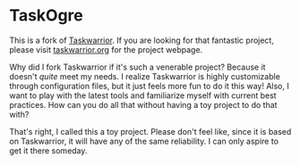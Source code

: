 # TaskOgre
This is a fork of [Taskwarrior](https://github.com/GothenburgBitFactory/taskwarrior/tree/cf45f28cc0c7259eab8ae8dbb979b9d543abea6a). If you are looking for that fantastic project, please visit [taskwarrior.org](https://taskwarrior.org/) for the project webpage.

Why did I fork Taskwarrior if it's such a venerable project? Because it doesn't *quite* meet my needs. I realize Taskwarrior is highly customizable through configuration files, but it just feels more fun to do it this way! Also, I want to play with the latest tools and familiarize myself with current best practices. How can you do all that without having a toy project to do that with?

That's right, I called this a toy project. Please don't feel like, since it is based on Taskwarrior, it will have any of the same reliability. I can only aspire to get it there someday.


